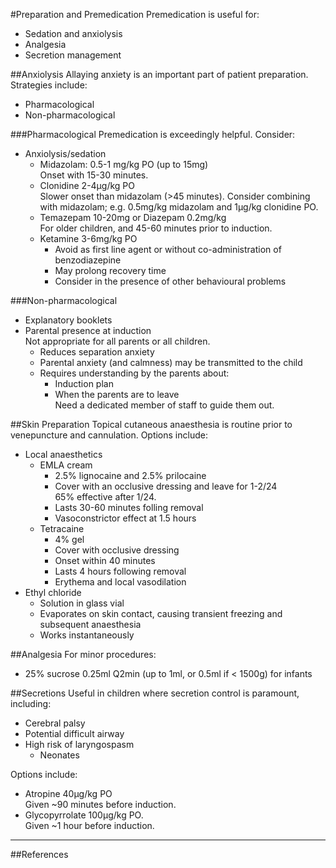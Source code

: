 #Preparation and Premedication
Premedication is useful for:
* Sedation and anxiolysis
* Analgesia
* Secretion management

##Anxiolysis
Allaying anxiety is an important part of patient preparation. Strategies include:
* Pharmacological
* Non-pharmacological

###Pharmacological
Premedication is exceedingly helpful. Consider:
* Anxiolysis/sedation
	* Midazolam: 0.5-1 mg/kg PO (up to 15mg)  
	Onset with 15-30 minutes.
	* Clonidine 2-4μg/kg PO  
	Slower onset than midazolam (>45 minutes). Consider combining with midazolam; e.g. 0.5mg/kg midazolam and 1μg/kg clonidine PO.
	* Temazepam 10-20mg or Diazepam 0.2mg/kg  
	For older children, and 45-60 minutes prior to induction.
	* Ketamine 3-6mg/kg PO
		* Avoid as first line agent or without co-administration of benzodiazepine
		* May prolong recovery time
		* Consider in the presence of other behavioural problems

###Non-pharmacological
* Explanatory booklets
* Parental presence at induction  
Not appropriate for all parents or all children.
	* Reduces separation anxiety
	* Parental anxiety (and calmness) may be transmitted to the child
	* Requires understanding by the parents about:
		* Induction plan
		* When the parents are to leave  
		Need a dedicated member of staff to guide them out.

##Skin Preparation
Topical cutaneous anaesthesia is routine prior to venepuncture and cannulation. Options include:
* Local anaesthetics
	* EMLA cream
		* 2.5% lignocaine and 2.5% prilocaine
		* Cover with an occlusive dressing and leave for 1-2/24  
		65% effective after 1/24.
		* Lasts 30-60 minutes folling removal
		* Vasoconstrictor effect at 1.5 hours
	* Tetracaine
		* 4% gel
		* Cover with occlusive dressing
		* Onset within 40 minutes
		* Lasts 4 hours following removal
		* Erythema and local vasodilation
* Ethyl chloride
	* Solution in glass vial
	* Evaporates on skin contact, causing transient freezing and subsequent anaesthesia
	* Works instantaneously

##Analgesia
For minor procedures:
* 25% sucrose 0.25ml Q2min (up to 1ml, or 0.5ml if < 1500g) for infants

##Secretions
Useful in children where secretion control is paramount, including:
* Cerebral palsy
* Potential difficult airway
* High risk of laryngospasm
	* Neonates

Options include:
* Atropine 40μg/kg PO  
Given ~90 minutes before induction.
* Glycopyrrolate 100μg/kg PO.  
Given ~1 hour before induction.

---
##References
